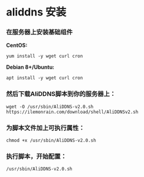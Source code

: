 # aliddns 安装

### 在服务器上安装基础组件
**CentOS:**
```shell
yum install -y wget curl cron
```
**Debian 8+/Ubuntu:**
```shell
apt install -y wget curl cron
```
### 然后下载AliDDNS脚本到你的服务器上：
```shell
wget -O /usr/sbin/AliDDNS-v2.0.sh https://ilemonrain.com/download/shell/AliDDNSv2.sh
```
### 为脚本文件加上可执行属性：
```shell
chmod +x /usr/sbin/AliDDNS-v2.0.sh
```
### 执行脚本，开始配置：
```shell
/usr/sbin/AliDDNS-v2.0.sh
```
